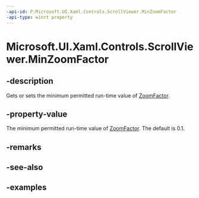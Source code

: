 ```yaml
---
-api-id: P:Microsoft.UI.Xaml.Controls.ScrollViewer.MinZoomFactor
-api-type: winrt property
---
```


# Microsoft.UI.Xaml.Controls.ScrollViewer.MinZoomFactor

<!--
public double MinZoomFactor { get; set; }
-->

## -description

Gets or sets the minimum permitted run-time value of [ZoomFactor](scrollviewer_zoomfactor.md).

## -property-value

The minimum permitted run-time value of [ZoomFactor](scrollviewer_zoomfactor.md). The default is 0.1.

## -remarks

## -see-also

## -examples

